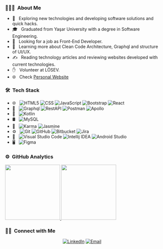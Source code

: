 <h3> 👨🏻‍💻 &nbsp;About Me </h3>

- 🤔 &nbsp; Exploring new technologies and developing software solutions and quick hacks.
- 🎓 &nbsp; Graduated from Yaşar University with a degree in Software Engineering.
- 💼 &nbsp; Looking for a job as Front-End Developer.
- 🌱 &nbsp; Learning more about Clean Code Architecture, Graphql and structure of UI/UX.
- ✍️ &nbsp; Reading technology articles and reviewing websites developed with current technologies.
- ✋ &nbsp; Volunteer at LÖSEV.
- 🌐  &nbsp; Check [Personal Website](https://master--batuhan-goren-portfolio.netlify.app/#home)
<h3> 🛠 &nbsp;Tech Stack</h3>

- 🌐 &nbsp;
  ![HTML5](https://img.shields.io/badge/-HTML5-333333?style=flat&logo=HTML5)
  ![CSS](https://img.shields.io/badge/-CSS-333333?style=flat&logo=CSS3&logoColor=1572B6)
  ![JavaScript](https://img.shields.io/badge/-JavaScript-333333?style=flat&logo=javascript)
  ![Bootstrap](https://img.shields.io/badge/-Bootstrap-333333?style=flat&logo=bootstrap&logoColor=563D7C)
  ![React](https://img.shields.io/badge/-React-333333?style=flat&logo=react)
- 🔗 &nbsp;
  ![Graphql](https://img.shields.io/badge/-Graphql-333333?style=flat&logo=graphql)
  ![RestAPI](https://img.shields.io/badge/-RestAPI-333333?style=flat&logo=restApi)
  ![Postman](https://img.shields.io/badge/-Postman-333333?style=flat&logo=postman)
  ![Apollo](https://img.shields.io/badge/-Apollo-333333?style=flat&logo=apollo)
- 📱 &nbsp;
  ![Kotlin](https://img.shields.io/badge/-Kotlin-333333?style=flat&logo=Kotlin&logoColor=007396)
- 🛢 &nbsp;
  ![MySQL](https://img.shields.io/badge/-MySQL-333333?style=flat&logo=mysql)
- 🧪 &nbsp;
  ![Karma](https://img.shields.io/badge/-Karma-333333?style=flat&logo=karma)
  ![Jasmine](https://img.shields.io/badge/-Jasmine-333333?style=flat&logo=jasmine)
- ⚙️ &nbsp;
  ![Git](https://img.shields.io/badge/-Git-333333?style=flat&logo=git)
  ![GitHub](https://img.shields.io/badge/-GitHub-333333?style=flat&logo=github)
  ![Bitbucket](https://img.shields.io/badge/-Bitbucket-333333?style=flat&logo=bitbucket)
  ![Jira](https://img.shields.io/badge/-Jira-333333?style=flat&logo=Jira&logoColor=0052CC)
- 🔧 &nbsp;
  ![Visual Studio Code](https://img.shields.io/badge/-Visual%20Studio%20Code-333333?style=flat&logo=visual-studio-code&logoColor=007ACC)
  ![Intellij IDEA](https://img.shields.io/badge/-Intellij%20IDEA-333333?style=flat&logo=intellij-idea&logoColor=FFF)
  ![Android Studio](https://img.shields.io/badge/-Android%20Studio-333333?style=flat&logo=android-studio)
- 🖥 &nbsp;
  ![Figma](https://img.shields.io/badge/-Figma-333333?style=flat&logo=figma)

<h3> ⚙️ &nbsp;GitHub Analytics</h3>
<a href="https://github.com/AVS1508">
  <img height="180em" src="https://github-readme-stats-eight-theta.vercel.app/api?username=Batuhan-G&show_icons=true&theme=buefy&layout=compacty&include_all_commits=true&count_private=true" />
  <img height="180em" src="https://github-readme-stats.vercel.app/api/top-langs/?username=Batuhan-G&theme=buefy&layout=compact" />
</a>

<br/>

<h3> 🤝🏻 &nbsp;Connect with Me </h3>

<p align="center">
<a href="https://www.linkedin.com/in/batuhan-goren/"><img alt="LinkedIn" src="https://img.shields.io/badge/LinkedIn-Batuhan%20Gören-blue?style=flat-square&logo=linkedin"></a>
<a href="mailto:batuhangoren99@hotmail.com"><img alt="Email" src="https://img.shields.io/badge/Email-batuhangoren99@hotmail.com-blue?style=flat-square&logo=microsoft-outlook"></a>
</p>
